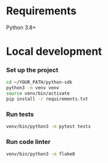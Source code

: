 # Requirements
Python 3.8+

# Local development

### Set up the project
```sh
cd ~/YOUR_PATH/python-sdk
python3 -m venv venv
source venv/bin/activate
pip install -r requirements.txt
```

### Run tests
```sh
venv/bin/python3 -m pytest tests
```

### Run code linter
```sh
venv/bin/python3 -m flake8
```
